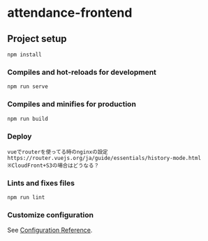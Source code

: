 # attendance-frontend

## Project setup

```
npm install
```

### Compiles and hot-reloads for development

```
npm run serve
```

### Compiles and minifies for production

```
npm run build
```

### Deploy

```
vueでrouterを使ってる時のnginxの設定
https://router.vuejs.org/ja/guide/essentials/history-mode.html
※CloudFront+S3の場合はどうなる？
```

### Lints and fixes files

```
npm run lint
```

### Customize configuration

See [Configuration Reference](https://cli.vuejs.org/config/).
